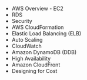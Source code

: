 - AWS Overview - EC2
- RDS
- Security
- AWS CloudFormation
- Elastic Load Balancing (ELB)
- Auto Scaling
- CloudWatch
- Amazon DynamoDB (DDB)
- High Availability
- Amazon CloudFront
- Designing for Cost
